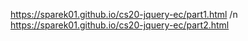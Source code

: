 https://sparek01.github.io/cs20-jquery-ec/part1.html /n
https://sparek01.github.io/cs20-jquery-ec/part2.html
